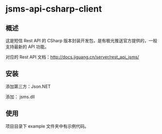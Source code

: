 # jsms-api-csharp-client

## 概述

这是短信 Rest API 的 CSharp 版本封装开发包，是有极光推送官方提供的，一般支持最新的 API 功能。

对应的 Rest API 文档：http://docs.jiguang.cn/server/rest_api_jsms/

## 安装
添加第三方：Json.NET

添加： jsms.dll

## 使用
项目目录下 example 文件夹中有示例代码。
